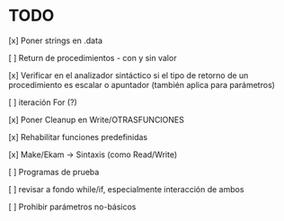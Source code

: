 # TODO

 [x] Poner strings en .data

 [ ] Return de procedimientos - con y sin valor

 [x] Verificar en el analizador sintáctico si el tipo de retorno de un procedimiento es escalar o apuntador (también aplica para parámetros)

 [ ] iteración For (?)

 [x] Poner Cleanup en Write/OTRASFUNCIONES

 [x] Rehabilitar funciones predefinidas

 [x] Make/Ekam -> Sintaxis (como Read/Write)

 [ ] Programas de prueba

 [ ] revisar a fondo while/if, especialmente interacción de ambos

 [ ] Prohibir parámetros no-básicos
